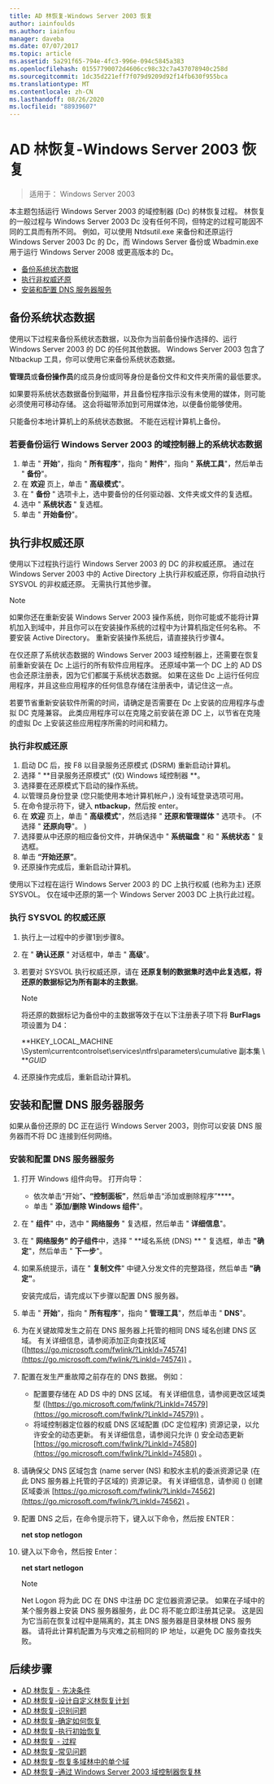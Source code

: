 ```yaml
---
title: AD 林恢复-Windows Server 2003 恢复
author: iainfoulds
ms.author: iainfou
manager: daveba
ms.date: 07/07/2017
ms.topic: article
ms.assetid: 5a291f65-794e-4fc3-996e-094c5845a383
ms.openlocfilehash: 01557790072d4606cc98c32c7a437078940c258d
ms.sourcegitcommit: 1dc35d221eff7f079d9209d92f14fb630f955bca
ms.translationtype: MT
ms.contentlocale: zh-CN
ms.lasthandoff: 08/26/2020
ms.locfileid: "88939607"
---
```

# <a name="ad-forest-recovery---windows-server-2003-recovery"></a>AD 林恢复-Windows Server 2003 恢复

>适用于： Windows Server 2003

本主题包括运行 Windows Server 2003 的域控制器 (Dc) 的林恢复过程。 林恢复的一般过程与 Windows Server 2003 Dc 没有任何不同，但特定的过程可能因不同的工具而有所不同。 例如，可以使用 Ntdsutil.exe 来备份和还原运行 Windows Server 2003 Dc 的 Dc，而 Windows Server 备份或 Wbadmin.exe 用于运行 Windows Server 2008 或更高版本的 Dc。

- [备份系统状态数据](#backing-up-the-system-state-data)
- [执行非权威还原](#performing-a-nonauthoritative-restore)
- [安装和配置 DNS 服务器服务](#install-and-configure-the-dns-server-service)

## <a name="backing-up-the-system-state-data"></a>备份系统状态数据
使用以下过程来备份系统状态数据，以及你为当前备份操作选择的、运行 Windows Server 2003 的 DC 的任何其他数据。 Windows Server 2003 包含了 Ntbackup 工具，你可以使用它来备份系统状态数据。

**管理员**或**备份操作员**的成员身份或同等身份是备份文件和文件夹所需的最低要求。

如果要将系统状态数据备份到磁带，并且备份程序指示没有未使用的媒体，则可能必须使用可移动存储。 这会将磁带添加到可用媒体池，以便备份能够使用。

只能备份本地计算机上的系统状态数据。 不能在远程计算机上备份。

### <a name="to-back-up-the-system-state-data-on-a-domain-controller-that-runs-windows-server-2003"></a>若要备份运行 Windows Server 2003 的域控制器上的系统状态数据

1. 单击 " **开始**"，指向 " **所有程序**"，指向 " **附件**"，指向 " **系统工具**"，然后单击 " **备份**"。
2. 在 **欢迎** 页上，单击 " **高级模式**"。
3. 在 " **备份** " 选项卡上，选中要备份的任何驱动器、文件夹或文件的复选框。
4. 选中 " **系统状态** " 复选框。
5. 单击 " **开始备份**"。

## <a name="performing-a-nonauthoritative-restore"></a>执行非权威还原

使用以下过程执行运行 Windows Server 2003 的 DC 的非权威还原。 通过在 Windows Server 2003 中的 Active Directory 上执行非权威还原，你将自动执行 SYSVOL 的非权威还原。 无需执行其他步骤。

> [!NOTE]
> 如果你还在重新安装 Windows Server 2003 操作系统，则你可能或不能将计算机加入到域中，并且你可以在安装操作系统的过程中为计算机指定任何名称。 不要安装 Active Directory。 重新安装操作系统后，请直接执行步骤4。

在仅还原了系统状态数据的 Windows Server 2003 域控制器上，还需要在恢复前重新安装在 Dc 上运行的所有软件应用程序。 还原域中第一个 DC 上的 AD DS 也会还原注册表，因为它们都属于系统状态数据。 如果在这些 Dc 上运行任何应用程序，并且这些应用程序的任何信息存储在注册表中，请记住这一点。

若要节省重新安装软件所需的时间，请确定是否需要在 Dc 上安装的应用程序与虚拟 DC 克隆兼容。 此类应用程序可以在克隆之前安装在源 DC 上，以节省在克隆的虚拟 Dc 上安装这些应用程序所需的时间和精力。

### <a name="to-perform-a-nonauthoritative-restore"></a>执行非权威还原

1. 启动 DC 后，按 F8 以目录服务还原模式 (DSRM) 重新启动计算机。
2. 选择 " **目录服务还原模式" (仅) Windows 域控制器 **。
3. 选择要在还原模式下启动的操作系统。
4. 以管理员身份登录 (您只能使用本地计算机帐户，) 没有域登录选项可用。
5. 在命令提示符下，键入 **ntbackup**，然后按 enter。
6. 在 **欢迎** 页上，单击 " **高级模式**"，然后选择 " **还原和管理媒体** " 选项卡。 (不选择 " **还原向导**"。 ) 
7. 选择要从中还原的相应备份文件，并确保选中 " **系统磁盘** " 和 " **系统状态** " 复选框。
8. 单击 **“开始还原”**。
9. 还原操作完成后，重新启动计算机。

使用以下过程在运行 Windows Server 2003 的 DC 上执行权威 (也称为主) 还原 SYSVOL。 仅在域中还原的第一个 Windows Server 2003 DC 上执行此过程。

### <a name="to-perform-an-authoritative-restore-of-sysvol"></a>执行 SYSVOL 的权威还原

1. 执行上一过程中的步骤1到步骤8。
2. 在 " **确认还原** " 对话框中，单击 " **高级**"。
3. 若要对 SYSVOL 执行权威还原，请在 **还原复制的数据集时选中此复选框，将还原的数据标记为所有副本的主数据**。

   > [!NOTE]
   > 将还原的数据标记为备份中的主数据等效于在以下注册表子项下将 **BurFlags** 项设置为 D4：
   >
   > **HKEY_LOCAL_MACHINE \System\currentcontrolset\services\ntfrs\parameters\cumulative 副本集 \\ ***GUID*

4. 还原操作完成后，重新启动计算机。

## <a name="install-and-configure-the-dns-server-service"></a>安装和配置 DNS 服务器服务

如果从备份还原的 DC 正在运行 Windows Server 2003，则你可以安装 DNS 服务器而不将 DC 连接到任何网络。

### <a name="to-install-and-configure-the-dns-server-service"></a>安装和配置 DNS 服务器服务

1. 打开 Windows 组件向导。 打开向导：

   - 依次单击“开始”****、“控制面板”****，然后单击“添加或删除程序”****。
   - 单击 " **添加/删除 Windows 组件**"。

2. 在 " **组件**" 中，选中 " **网络服务** " 复选框，然后单击 " **详细信息**"。
3. 在 " **网络服务" 的子组件**中，选择 " **域名系统 (DNS) ** " 复选框，单击 **"确定**"，然后单击 " **下一步**"。
4. 如果系统提示，请在 " **复制文件**" 中键入分发文件的完整路径，然后单击 **"确定"**。

   安装完成后，请完成以下步骤以配置 DNS 服务器。

5. 单击 " **开始**"，指向 " **所有程序**"，指向 " **管理工具**"，然后单击 " **DNS**"。
6. 为在关键故障发生之前在 DNS 服务器上托管的相同 DNS 域名创建 DNS 区域。 有关详细信息，请参阅添加正向查找区域 ([https://go.microsoft.com/fwlink/?LinkId=74574](https://go.microsoft.com/fwlink/?LinkId=74574)) 。
7. 配置在发生严重故障之前存在的 DNS 数据。 例如：

   - 配置要存储在 AD DS 中的 DNS 区域。 有关详细信息，请参阅更改区域类型 ([https://go.microsoft.com/fwlink/?LinkId=74579](https://go.microsoft.com/fwlink/?LinkId=74579)) 。
   - 将域控制器定位器的权威 DNS 区域配置 (DC 定位程序) 资源记录，以允许安全的动态更新。 有关详细信息，请参阅只允许 () 安全动态更新 [https://go.microsoft.com/fwlink/?LinkId=74580](https://go.microsoft.com/fwlink/?LinkId=74580) 。

8. 请确保父 DNS 区域包含 (name server (NS) 和胶水主机的委派资源记录 (在此 DNS 服务器上托管的子区域的) 资源记录。 有关详细信息，请参阅 () 创建区域委派 [https://go.microsoft.com/fwlink/?LinkId=74562](https://go.microsoft.com/fwlink/?LinkId=74562) 。
9. 配置 DNS 之后，在命令提示符下，键入以下命令，然后按 ENTER：

   **net stop netlogon**

10. 键入以下命令，然后按 Enter：

    **net start netlogon**

    > [!NOTE]
    > Net Logon 将为此 DC 在 DNS 中注册 DC 定位器资源记录。 如果在子域中的某个服务器上安装 DNS 服务器服务，此 DC 将不能立即注册其记录。 这是因为它当前在恢复过程中是隔离的，其主 DNS 服务器是目录林根 DNS 服务器。 请将此计算机配置为与灾难之前相同的 IP 地址，以避免 DC 服务查找失败。

## <a name="next-steps"></a>后续步骤

- [AD 林恢复 - 先决条件](AD-Forest-Recovery-Prerequisties.md)
- [AD 林恢复-设计自定义林恢复计划](AD-Forest-Recovery-Devising-a-Plan.md)
- [AD 林恢复-识别问题](AD-Forest-Recovery-Identify-the-Problem.md)
- [AD 林恢复-确定如何恢复](AD-Forest-Recovery-Determine-how-to-Recover.md)
- [AD 林恢复-执行初始恢复](AD-Forest-Recovery-Perform-initial-recovery.md)
- [AD 林恢复 - 过程](AD-Forest-Recovery-Procedures.md)
- [AD 林恢复-常见问题](AD-Forest-Recovery-FAQ.md)
- [AD 林恢复-恢复多域林中的单个域](AD-Forest-Recovery-Single-Domain-in-Multidomain-Recovery.md)
- [AD 林恢复-通过 Windows Server 2003 域控制器恢复林](AD-Forest-Recovery-Windows-Server-2003.md)
